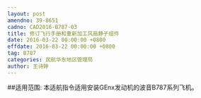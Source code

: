 ```yaml
---
layout: post
amendno: 39-8651
cadno: CAD2016-B787-03
title: 修订飞行手册和重新加工风扇静子组件
date: 2016-03-22 00:00:00 +0800
effdate: 2016-03-22 00:00:00 +0800
tag: B787
categories: 民航华东地区管理局
author: 王诗婷
---
```


##适用范围:
本适航指令适用安装GEnx发动机的波音B787系列飞机。


